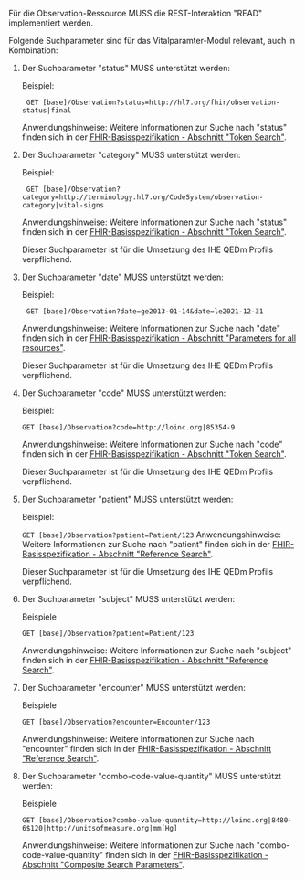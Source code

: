 Für die Observation-Ressource MUSS die REST-Interaktion "READ" implementiert werden.

Folgende Suchparameter sind für das Vitalparamter-Modul relevant, auch in Kombination:

1. Der Suchparameter "status" MUSS unterstützt werden:

    Beispiel:
    
    ``` GET [base]/Observation?status=http://hl7.org/fhir/observation-status|final```
    
    Anwendungshinweise: Weitere Informationen zur Suche nach "status" 
        finden sich in der [FHIR-Basisspezifikation - Abschnitt "Token Search"](http://hl7.org/fhir/R4/search.html#token).

1. Der Suchparameter "category" MUSS unterstützt werden:

    Beispiel:
    
    ``` GET [base]/Observation?category=http://terminology.hl7.org/CodeSystem/observation-category|vital-signs```
    
    Anwendungshinweise: Weitere Informationen zur Suche nach "status" 
        finden sich in der [FHIR-Basisspezifikation - Abschnitt "Token Search"](http://hl7.org/fhir/R4/search.html#token).
        
   Dieser Suchparameter ist für die Umsetzung des IHE QEDm Profils verpflichend.
   
1. Der Suchparameter "date" MUSS unterstützt werden:
    
    Beispiel:
     
      ``` GET [base]/Observation?date=ge2013-01-14&date=le2021-12-31```
      
     Anwendungshinweise: Weitere Informationen zur Suche nach "date" 
     finden sich in der [FHIR-Basisspezifikation - Abschnitt "Parameters for all resources"](https://www.hl7.org/fhir/search.html#all).
     
     Dieser Suchparameter ist für die Umsetzung des IHE QEDm Profils verpflichend.
     
1. Der Suchparameter "code" MUSS unterstützt werden:

    Beispiel:

    ```GET [base]/Observation?code=http://loinc.org|85354-9```
    
    Anwendungshinweise: Weitere Informationen zur Suche nach "code" 
    finden sich in der [FHIR-Basisspezifikation - Abschnitt "Token Search"](http://hl7.org/fhir/R4/search.html#token).
    
    Dieser Suchparameter ist für die Umsetzung des IHE QEDm Profils verpflichend.
     
1. Der Suchparameter "patient" MUSS unterstützt werden:
  
    Beispiel:

    ```GET [base]/Observation?patient=Patient/123```
    Anwendungshinweise: Weitere Informationen zur Suche nach "patient" finden sich in der [FHIR-Basisspezifikation - Abschnitt "Reference Search"](https://www.hl7.org/fhir/search.html#reference).

    Dieser Suchparameter ist für die Umsetzung des IHE QEDm Profils verpflichend.
    
1. Der Suchparameter "subject" MUSS unterstützt werden:
    
    Beispiele
  
    ```GET [base]/Observation?patient=Patient/123```

    Anwendungshinweise: Weitere Informationen zur Suche nach "subject" finden sich in der [FHIR-Basisspezifikation - Abschnitt "Reference Search"](https://www.hl7.org/fhir/search.html#reference).

1. Der Suchparameter "encounter" MUSS unterstützt werden:

    Beispiele
  
    ```GET [base]/Observation?encounter=Encounter/123```

    Anwendungshinweise: Weitere Informationen zur Suche nach "encounter" finden sich in der [FHIR-Basisspezifikation - Abschnitt "Reference Search"](https://www.hl7.org/fhir/search.html#reference).

1. Der Suchparameter "combo-code-value-quantity" MUSS unterstützt werden:

    Beispiele
  
    ```GET [base]/Observation?combo-value-quantity=http://loinc.org|8480-6$120|http://unitsofmeasure.org|mm[Hg]```

    Anwendungshinweise: Weitere Informationen zur Suche nach "combo-code-value-quantity" finden sich in der [FHIR-Basisspezifikation - Abschnitt "Composite Search Parameters"](https://www.hl7.org/fhir/search.html#combining).